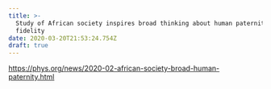```yaml
---
title: >-
  Study of African society inspires broad thinking about human paternity,
  fidelity
date: 2020-03-20T21:53:24.754Z
draft: true
---
```

<https://phys.org/news/2020-02-african-society-broad-human-paternity.html>